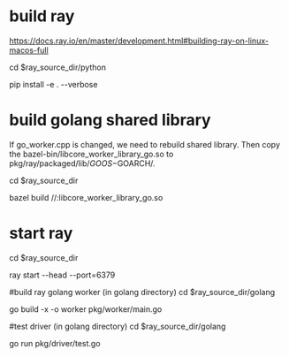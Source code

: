 # build ray
https://docs.ray.io/en/master/development.html#building-ray-on-linux-macos-full

cd $ray_source_dir/python

pip install -e . --verbose

# build golang shared library
If go_worker.cpp is changed, we need to rebuild shared library. Then copy the bazel-bin/libcore_worker_library_go.so to pkg/ray/packaged/lib/$GOOS-$GOARCH/. 

cd $ray_source_dir

bazel build //:libcore_worker_library_go.so

# start ray
cd $ray_source_dir

ray start --head --port=6379

#build ray golang worker (in golang directory)
cd $ray_source_dir/golang

go build -x -o worker pkg/worker/main.go

#test driver (in golang directory)
cd $ray_source_dir/golang

go run pkg/driver/test.go